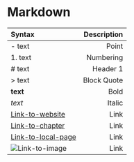 # Markdown

| Syntax | Description |
|:--- | ---: |
| - text | Point |
| 1. text | Numbering |
| # text | Header 1 |
| > text | Block Quote |
| **text** | Bold|
| *text* | Italic |
| [Link-to-website](http://www.google.com)| Link |
| [Link-to-chapter](#Markdown)| Link |
| [Link-to-local-page](README.md)| Link |
| ![Link-to-image](image12345.jpg) | Link |

<iframe frameborder="0" style="width:100%; height:90vh;" src="https://docs.google.com/viewer?url=http://benjaminklassen.com/projects/cooking/baking/sourdough.pdf&amp;embedded=true%22%3E></iframe>
